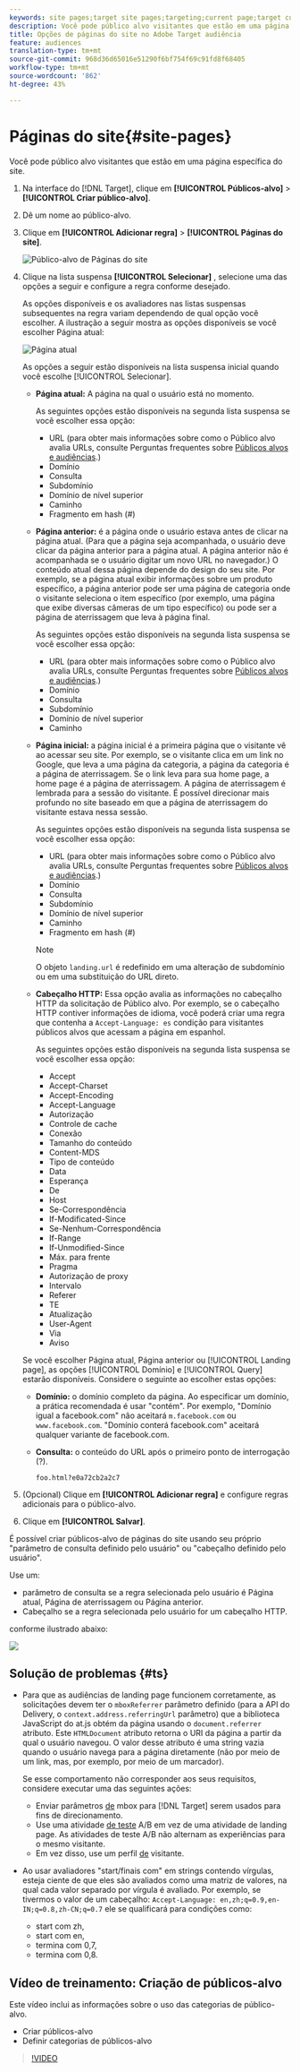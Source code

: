```yaml
---
keywords: site pages;target site pages;targeting;current page;target current page;previous page;target previous page;landing page;target landing page;http header
description: Você pode público alvo visitantes que estão em uma página específica do site.
title: Opções de páginas do site no Adobe Target audiência
feature: audiences
translation-type: tm+mt
source-git-commit: 968d36d65016e51290f6bf754f69c91fd8f68405
workflow-type: tm+mt
source-wordcount: '862'
ht-degree: 43%

---
```



# Páginas do site{#site-pages}

Você pode público alvo visitantes que estão em uma página específica do site.

1. Na interface do [!DNL Target], clique em **[!UICONTROL Públicos-alvo]** > **[!UICONTROL Criar público-alvo]**.
1. Dê um nome ao público-alvo.
1. Clique em **[!UICONTROL Adicionar regra]** > **[!UICONTROL Páginas do site]**.

   ![Público-alvo de Páginas do site](assets/target_site_pages.png)

1. Clique na lista suspensa **[!UICONTROL Selecionar]** , selecione uma das opções a seguir e configure a regra conforme desejado.

   As opções disponíveis e os avaliadores nas listas suspensas subsequentes na regra variam dependendo de qual opção você escolher. A ilustração a seguir mostra as opções disponíveis se você escolher Página atual:

   ![Página atual](/help/c-target/c-audiences/c-target-rules/assets/current-page.png)

   As opções a seguir estão disponíveis na lista suspensa inicial quando você escolhe [!UICONTROL Selecionar].

   * **Página atual:** A página na qual o usuário está no momento.

      As seguintes opções estão disponíveis na segunda lista suspensa se você escolher essa opção:

      * URL (para obter mais informações sobre como o Público alvo avalia URLs, consulte Perguntas frequentes sobre [Públicos alvos e audiências](/help/c-target/c-troubleshooting-targets-and-audiences/troubleshooting-targets-and-audiences.md).)
      * Domínio
      * Consulta
      * Subdomínio
      * Domínio de nível superior
      * Caminho
      * Fragmento em hash (#)
   * **Página anterior:** é a página onde o usuário estava antes de clicar na página atual. (Para que a página seja acompanhada, o usuário deve clicar da página anterior para a página atual. A página anterior não é acompanhada se o usuário digitar um novo URL no navegador.) O conteúdo atual dessa página depende do design do seu site. Por exemplo, se a página atual exibir informações sobre um produto específico, a página anterior pode ser uma página de categoria onde o visitante seleciona o item específico (por exemplo, uma página que exibe diversas câmeras de um tipo específico) ou pode ser a página de aterrissagem que leva à página final.

      As seguintes opções estão disponíveis na segunda lista suspensa se você escolher essa opção:

      * URL (para obter mais informações sobre como o Público alvo avalia URLs, consulte Perguntas frequentes sobre [Públicos alvos e audiências](/help/c-target/c-troubleshooting-targets-and-audiences/troubleshooting-targets-and-audiences.md).)
      * Domínio
      * Consulta
      * Subdomínio
      * Domínio de nível superior
      * Caminho
   * **Página inicial:** a página inicial é a primeira página que o visitante vê ao acessar seu site. Por exemplo, se o visitante clica em um link no Google, que leva a uma página da categoria, a página da categoria é a página de aterrissagem. Se o link leva para sua home page, a home page é a página de aterrissagem. A página de aterrissagem é lembrada para a sessão do visitante. É possível direcionar mais profundo no site baseado em que a página de aterrissagem do visitante estava nessa sessão.

      As seguintes opções estão disponíveis na segunda lista suspensa se você escolher essa opção:

      * URL (para obter mais informações sobre como o Público alvo avalia URLs, consulte Perguntas frequentes sobre [Públicos alvos e audiências](/help/c-target/c-troubleshooting-targets-and-audiences/troubleshooting-targets-and-audiences.md).)
      * Domínio
      * Consulta
      * Subdomínio
      * Domínio de nível superior
      * Caminho
      * Fragmento em hash (#)

      >[!NOTE]
      >
      >O objeto `landing.url` é redefinido em uma alteração de subdomínio ou em uma substituição do URL direto.

   * **Cabeçalho HTTP:** Essa opção avalia as informações no cabeçalho HTTP da solicitação de Público alvo. Por exemplo, se o cabeçalho HTTP contiver informações de idioma, você poderá criar uma regra que contenha a `Accept-Language: es` condição para visitantes públicos alvos que acessam a página em espanhol.

      As seguintes opções estão disponíveis na segunda lista suspensa se você escolher essa opção:

      * Accept
      * Accept-Charset
      * Accept-Encoding
      * Accept-Language
      * Autorização
      * Controle de cache
      * Conexão
      * Tamanho do conteúdo
      * Content-MDS
      * Tipo de conteúdo
      * Data
      * Esperança
      * De
      * Host
      * Se-Correspondência
      * If-Modificated-Since
      * Se-Nenhum-Correspondência
      * If-Range
      * If-Unmodified-Since
      * Máx. para frente
      * Pragma
      * Autorização de proxy
      * Intervalo
      * Referer
      * TE
      * Atualização
      * User-Agent
      * Via
      * Aviso

   Se você escolher Página atual, Página anterior ou [!UICONTROL Landing page], as opções [!UICONTROL Domínio] e [!UICONTROL Query] estarão disponíveis. Considere o seguinte ao escolher estas opções:

   * **Domínio:** o domínio completo da página. Ao especificar um domínio, a prática recomendada é usar &quot;contém&quot;. Por exemplo, &quot;Domínio igual a facebook.com&quot; não aceitará `m.facebook.com` ou `www.facebook.com`. &quot;Domínio conterá facebook.com&quot; aceitará qualquer variante de facebook.com.
   * **Consulta:** o conteúdo do URL após o primeiro ponto de interrogação (?).

      `foo.html?e0a72cb2a2c7`





1. (Opcional) Clique em **[!UICONTROL Adicionar regra]** e configure regras adicionais para o público-alvo.
1. Clique em **[!UICONTROL Salvar]**.

É possível criar públicos-alvo de páginas do site usando seu próprio &quot;parâmetro de consulta definido pelo usuário&quot; ou &quot;cabeçalho definido pelo usuário&quot;.

Use um:

* parâmetro de consulta se a regra selecionada pelo usuário é Página atual, Página de aterrissagem ou Página anterior.
* Cabeçalho se a regra selecionada pelo usuário for um cabeçalho HTTP.

conforme ilustrado abaixo:

![](assets/site_pages.png)

## Solução de problemas {#ts}

* Para que as audiências de landing page funcionem corretamente, as solicitações devem ter o `mboxReferrer` parâmetro definido (para a API do Delivery, o `context.address.referringUrl` parâmetro) que a biblioteca JavaScript do at.js obtém da página usando o `document.referrer` atributo. Este `HTMLDocument` atributo retorna o URI da página a partir da qual o usuário navegou. O valor desse atributo é uma string vazia quando o usuário navega para a página diretamente (não por meio de um link, mas, por exemplo, por meio de um marcador).

   Se esse comportamento não corresponder aos seus requisitos, considere executar uma das seguintes ações:

   * Enviar parâmetros [de](/help/c-implementing-target/c-implementing-target-for-client-side-web/t-mbox-download/c-understanding-global-mbox/pass-parameters-to-global-mbox.md) mbox para [!DNL Target] serem usados para fins de direcionamento.
   * Use uma atividade [de teste](/help/c-activities/t-test-ab/test-ab.md) A/B em vez de uma atividade de landing page. As atividades de teste A/B não alternam as experiências para o mesmo visitante.
   * Em vez disso, use um perfil [de](/help/c-target/c-audiences/c-target-rules/visitor-profile.md) visitante.

* Ao usar avaliadores &quot;start/finais com&quot; em strings contendo vírgulas, esteja ciente de que eles são avaliados como uma matriz de valores, na qual cada valor separado por vírgula é avaliado. Por exemplo, se tivermos o valor de um cabeçalho: `Accept-Language: en,zh;q=0.9,en-IN;q=0.8,zh-CN;q=0.7` ele se qualificará para condições como:
   * start com zh,
   * start com en,
   * termina com 0,7,
   * termina com 0,8.

## Vídeo de treinamento: Criação de públicos-alvo

Este vídeo inclui as informações sobre o uso das categorias de público-alvo.

* Criar públicos-alvo
* Definir categorias de públicos-alvo

>[!VIDEO](https://video.tv.adobe.com/v/17392)
